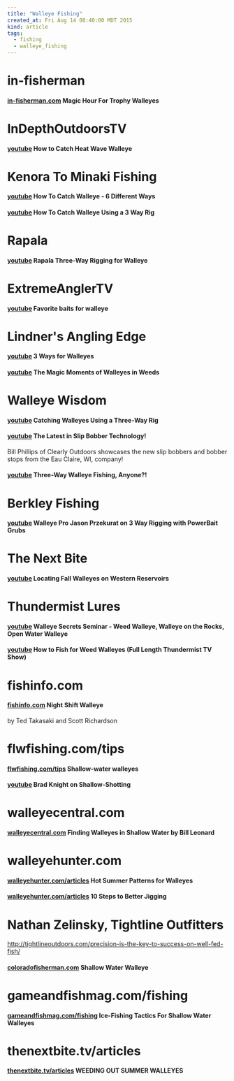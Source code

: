 ```yaml
---
title: "Walleye Fishing"
created_at: Fri Aug 14 08:40:00 MDT 2015
kind: article
tags:
  - fishing
  - walleye_fishing
---
```


# in-fisherman

#### [in-fisherman.com](http://www.in-fisherman.com/walleye/magic-hour-trophy-walleyes/) Magic Hour For Trophy Walleyes

# InDepthOutdoorsTV

#### [youtube](https://www.youtube.com/watch?v=ZcgxxZehZ0Q) How to Catch Heat Wave Walleye

# Kenora To Minaki Fishing

#### [youtube](https://www.youtube.com/watch?v=bGlHbEyLvag) How To Catch Walleye - 6 Different Ways

#### [youtube](https://www.youtube.com/watch?v=zqQ9eB0N0QU) How To Catch Walleye Using a 3 Way Rig

# Rapala

#### [youtube](https://www.youtube.com/watch?v=8Yc_SH0yegY) Rapala Three-Way Rigging for Walleye


# ExtremeAnglerTV

#### [youtube](https://www.youtube.com/watch?v=O84DBE9iCTc) Favorite baits for walleye


# Lindner's Angling Edge

#### [youtube](https://www.youtube.com/watch?v=huhjkj3_OMQ) 3 Ways for Walleyes

#### [youtube](https://www.youtube.com/watch?v=84MuUeb0o30) The Magic Moments of Walleyes in Weeds

# Walleye Wisdom

#### [youtube](https://www.youtube.com/watch?v=a4u3Fv8pWwA) Catching Walleyes Using a Three-Way Rig

#### [youtube](https://www.youtube.com/watch?v=FhGPPHlXGBg) The Latest in Slip Bobber Technology! 

Bill Phillips of Clearly Outdoors showcases the new slip bobbers and
bobber stops from the Eau Claire, WI, company!

#### [youtube](https://www.youtube.com/watch?v=nccRZM5S30c) Three-Way Walleye Fishing, Anyone?! 



# Berkley Fishing

#### [youtube](https://www.youtube.com/watch?v=pxKsqPEV_cw) Walleye Pro Jason Przekurat on 3 Way Rigging with PowerBait Grubs


# The Next Bite

#### [youtube](https://www.youtube.com/watch?v=wWkme3IYhNI) Locating Fall Walleyes on Western Reservoirs


# Thundermist Lures

#### [youtube](https://www.youtube.com/watch?v=JI9TH21LMOY) Walleye Secrets Seminar - Weed Walleye, Walleye on the Rocks, Open Water Walleye

#### [youtube](https://www.youtube.com/watch?v=xDxL1XhY2CY) How to Fish for Weed Walleyes (Full Length Thundermist TV Show) 

# fishinfo.com

#### [fishinfo.com](http://www.fishinfo.com/fishing-articles/article_457.shtml) Night Shift Walleye

by Ted Takasaki and Scott Richardson


# flwfishing.com/tips

#### [flwfishing.com/tips](http://www.flwfishing.com/tips/2003-08-27-shallow-water-walleyes) Shallow-water walleyes

#### [youtube](https://www.youtube.com/watch?v=brTlqN38qlA#t=83) Brad Knight on Shallow-Shotting

# walleyecentral.com

#### [walleyecentral.com](http://www.walleyecentral.com/articles/?a=197) Finding Walleyes in Shallow Water by Bill Leonard

# walleyehunter.com

#### [walleyehunter.com/articles](http://www.walleyehunter.com/articles/brumbaugh2.html) Hot Summer Patterns for Walleyes 

#### [walleyehunter.com/articles](http://www.walleyehunter.com/articles/takasaki2.html) 10 Steps to Better Jigging


# Nathan Zelinsky, Tightline Outfitters

http://tightlineoutdoors.com/precision-is-the-key-to-success-on-well-fed-fish/

#### [coloradofisherman.com](http://www.coloradofisherman.com/shallow_water_walleye.php) Shallow Water Walleye


# gameandfishmag.com/fishing

#### [gameandfishmag.com/fishing](http://www.gameandfishmag.com/fishing/fishing_icefishing-fishing_ice-fishing_tactics_for_shallow_water_walleyes/) Ice-Fishing Tactics For Shallow Water Walleyes

# thenextbite.tv/articles

#### [thenextbite.tv/articles](http://www.thenextbite.tv/articles/weeding-out-summer-walleyes) WEEDING OUT SUMMER WALLEYES



